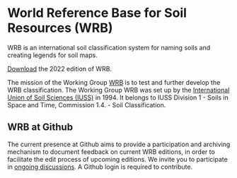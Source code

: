 # World Reference Base for Soil Resources (WRB) 

WRB is an international soil classification system for naming soils and creating legends for soil maps.

[Download](https://wrb.isric.org/files/WRB_fourth_edition_2022-12-18.pdf) the 2022 edition of WRB.

The mission of the Working Group [WRB](https://wrb.isric.org) is to test and further develop the WRB classification. The Working Group WRB was set up by the [International Union of Soil Sciences (IUSS)](https://www.iuss.org/) in 1994. 
It belongs to IUSS Division 1 - Soils in Space and Time, Commission 1.4. - Soil Classification.

## WRB at Github 

The current presence at Github aims to provide a participation and archiving mechanism to document feedback on current WRB editions, in order to facilitate the edit process of upcoming editions. 
We invite you to participate in [ongoing discussions](https://github.com/iuss-wrb/wrb/discussions). A Github login is required to contribute. 


